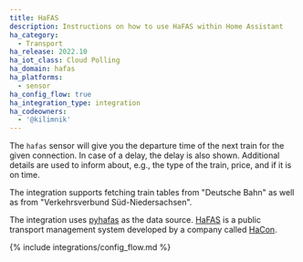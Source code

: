 ```yaml
---
title: HaFAS
description: Instructions on how to use HaFAS within Home Assistant
ha_category:
  - Transport
ha_release: 2022.10
ha_iot_class: Cloud Polling
ha_domain: hafas
ha_platforms:
  - sensor
ha_config_flow: true
ha_integration_type: integration
ha_codeowners: 
  - '@kilimnik'
---
```


The `hafas` sensor will give you the departure time of the next train for the given connection. In case of a delay, the delay is also shown. Additional details are used to inform about, e.g., the type of the train, price, and if it is on time.

The integration supports fetching train tables from "Deutsche Bahn" as well as from "Verkehrsverbund Süd-Niedersachsen". 

The integration uses [pyhafas](https://pypi.org/project/pyhafas/) as the data source. [HaFAS](https://de.wikipedia.org/wiki/HAFAS) is a public transport management system developed by a company called [HaCon](https://www.hacon.de/).

{% include integrations/config_flow.md %}
